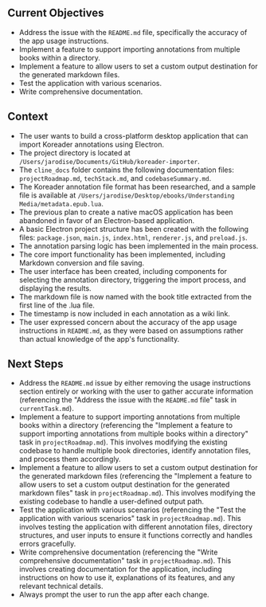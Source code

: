 ## Current Objectives

-   Address the issue with the `README.md` file, specifically the accuracy of the app usage instructions.
-   Implement a feature to support importing annotations from multiple books within a directory.
-   Implement a feature to allow users to set a custom output destination for the generated markdown files.
-   Test the application with various scenarios.
-   Write comprehensive documentation.

## Context

-   The user wants to build a cross-platform desktop application that can import Koreader annotations using Electron.
-   The project directory is located at `/Users/jarodise/Documents/GitHub/koreader-importer`.
-   The `cline_docs` folder contains the following documentation files: `projectRoadmap.md`, `techStack.md`, and `codebaseSummary.md`.
-   The Koreader annotation file format has been researched, and a sample file is available at `/Users/jarodise/Desktop/ebooks/Understanding Media/metadata.epub.lua`.
-   The previous plan to create a native macOS application has been abandoned in favor of an Electron-based application.
-   A basic Electron project structure has been created with the following files: `package.json`, `main.js`, `index.html`, `renderer.js`, and `preload.js`.
-   The annotation parsing logic has been implemented in the main process.
-   The core import functionality has been implemented, including Markdown conversion and file saving.
-   The user interface has been created, including components for selecting the annotation directory, triggering the import process, and displaying the results.
-   The markdown file is now named with the book title extracted from the first line of the .lua file.
-   The timestamp is now included in each annotation as a wiki link.
-   The user expressed concern about the accuracy of the app usage instructions in `README.md`, as they were based on assumptions rather than actual knowledge of the app's functionality.

## Next Steps

-   Address the `README.md` issue by either removing the usage instructions section entirely or working with the user to gather accurate information (referencing the "Address the issue with the `README.md` file" task in `currentTask.md`).
-   Implement a feature to support importing annotations from multiple books within a directory (referencing the "Implement a feature to support importing annotations from multiple books within a directory" task in `projectRoadmap.md`). This involves modifying the existing codebase to handle multiple book directories, identify annotation files, and process them accordingly.
-   Implement a feature to allow users to set a custom output destination for the generated markdown files (referencing the "Implement a feature to allow users to set a custom output destination for the generated markdown files" task in `projectRoadmap.md`). This involves modifying the existing codebase to handle a user-defined output path.
-   Test the application with various scenarios (referencing the "Test the application with various scenarios" task in `projectRoadmap.md`). This involves testing the application with different annotation files, directory structures, and user inputs to ensure it functions correctly and handles errors gracefully.
-   Write comprehensive documentation (referencing the "Write comprehensive documentation" task in `projectRoadmap.md`). This involves creating documentation for the application, including instructions on how to use it, explanations of its features, and any relevant technical details.
-   Always prompt the user to run the app after each change.
